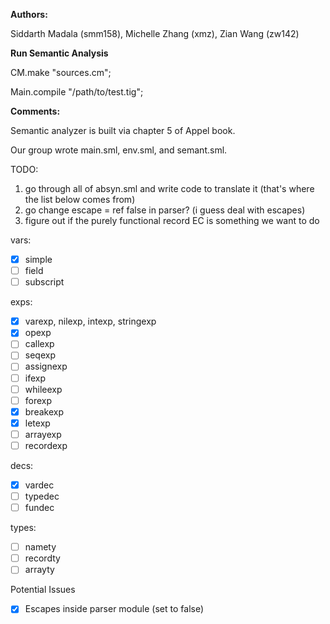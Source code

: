 **Authors:**

Siddarth Madala (smm158), Michelle Zhang (xmz), Zian Wang (zw142) 


**Run Semantic Analysis**

CM.make "sources.cm";

Main.compile "/path/to/test.tig";

**Comments:**

Semantic analyzer is built via chapter 5 of Appel book.

Our group wrote main.sml, env.sml, and semant.sml.

TODO:
1. go through all of absyn.sml and write code to translate it (that's where the list below comes from)
2. go change escape = ref false in parser? (i guess deal with escapes)
3. figure out if the purely functional record EC is something we want to do  

vars:
- [x] simple
- [ ] field
- [ ] subscript

exps:
- [x] varexp, nilexp, intexp, stringexp
- [x] opexp
- [ ] callexp
- [ ] seqexp
- [ ] assignexp
- [ ] ifexp
- [ ] whileexp
- [ ] forexp
- [X] breakexp
- [x] letexp
- [ ] arrayexp
- [ ] recordexp

decs:
- [x] vardec
- [ ] typedec
- [ ] fundec

types:
- [ ] namety
- [ ] recordty
- [ ] arrayty

Potential Issues
- [x] Escapes inside parser module (set to false)
